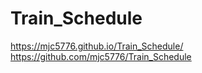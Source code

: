 # Train_Schedule

https://mjc5776.github.io/Train_Schedule/</br>
https://github.com/mjc5776/Train_Schedule

